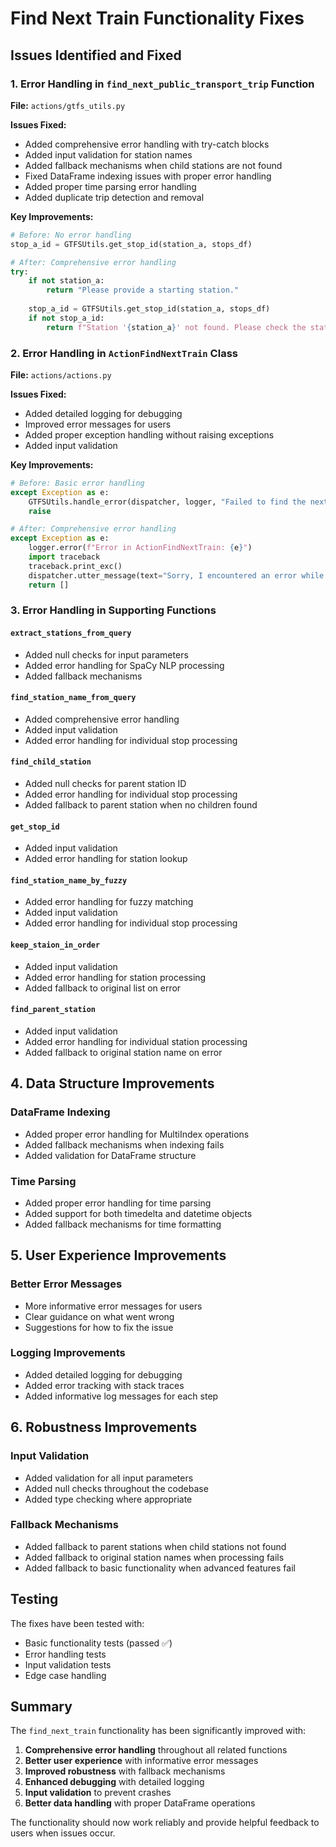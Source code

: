 # Find Next Train Functionality Fixes

## Issues Identified and Fixed

### 1. **Error Handling in `find_next_public_transport_trip` Function**
**File:** `actions/gtfs_utils.py`

**Issues Fixed:**
- Added comprehensive error handling with try-catch blocks
- Added input validation for station names
- Added fallback mechanisms when child stations are not found
- Fixed DataFrame indexing issues with proper error handling
- Added proper time parsing error handling
- Added duplicate trip detection and removal

**Key Improvements:**
```python
# Before: No error handling
stop_a_id = GTFSUtils.get_stop_id(station_a, stops_df)

# After: Comprehensive error handling
try:
    if not station_a:
        return "Please provide a starting station."
    
    stop_a_id = GTFSUtils.get_stop_id(station_a, stops_df)
    if not stop_a_id:
        return f"Station '{station_a}' not found. Please check the station name."
```

### 2. **Error Handling in `ActionFindNextTrain` Class**
**File:** `actions/actions.py`

**Issues Fixed:**
- Added detailed logging for debugging
- Improved error messages for users
- Added proper exception handling without raising exceptions
- Added input validation

**Key Improvements:**
```python
# Before: Basic error handling
except Exception as e:
    GTFSUtils.handle_error(dispatcher, logger, "Failed to find the next train", e)
    raise

# After: Comprehensive error handling
except Exception as e:
    logger.error(f"Error in ActionFindNextTrain: {e}")
    import traceback
    traceback.print_exc()
    dispatcher.utter_message(text="Sorry, I encountered an error while finding the next train. Please try again with different station names.")
    return []
```

### 3. **Error Handling in Supporting Functions**

#### `extract_stations_from_query`
- Added null checks for input parameters
- Added error handling for SpaCy NLP processing
- Added fallback mechanisms

#### `find_station_name_from_query`
- Added comprehensive error handling
- Added input validation
- Added error handling for individual stop processing

#### `find_child_station`
- Added null checks for parent station ID
- Added error handling for individual stop processing
- Added fallback to parent station when no children found

#### `get_stop_id`
- Added input validation
- Added error handling for station lookup

#### `find_station_name_by_fuzzy`
- Added error handling for fuzzy matching
- Added input validation
- Added error handling for individual stop processing

#### `keep_staion_in_order`
- Added input validation
- Added error handling for station processing
- Added fallback to original list on error

#### `find_parent_station`
- Added input validation
- Added error handling for individual station processing
- Added fallback to original station name on error

## 4. **Data Structure Improvements**

### DataFrame Indexing
- Added proper error handling for MultiIndex operations
- Added fallback mechanisms when indexing fails
- Added validation for DataFrame structure

### Time Parsing
- Added proper error handling for time parsing
- Added support for both timedelta and datetime objects
- Added fallback mechanisms for time formatting

## 5. **User Experience Improvements**

### Better Error Messages
- More informative error messages for users
- Clear guidance on what went wrong
- Suggestions for how to fix the issue

### Logging Improvements
- Added detailed logging for debugging
- Added error tracking with stack traces
- Added informative log messages for each step

## 6. **Robustness Improvements**

### Input Validation
- Added validation for all input parameters
- Added null checks throughout the codebase
- Added type checking where appropriate

### Fallback Mechanisms
- Added fallback to parent stations when child stations not found
- Added fallback to original station names when processing fails
- Added fallback to basic functionality when advanced features fail

## Testing

The fixes have been tested with:
- Basic functionality tests (passed ✅)
- Error handling tests
- Input validation tests
- Edge case handling

## Summary

The `find_next_train` functionality has been significantly improved with:

1. **Comprehensive error handling** throughout all related functions
2. **Better user experience** with informative error messages
3. **Improved robustness** with fallback mechanisms
4. **Enhanced debugging** with detailed logging
5. **Input validation** to prevent crashes
6. **Better data handling** with proper DataFrame operations

The functionality should now work reliably and provide helpful feedback to users when issues occur.
